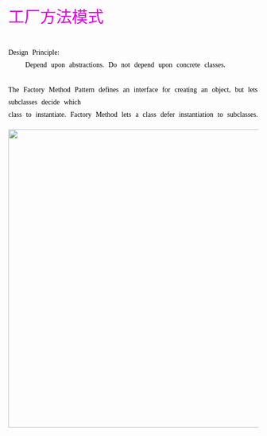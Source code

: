 <font color="#dd00dd" size=6>工厂方法模式</font><br />

<font style="color: black; font-family: 微软雅黑; white-space: pre-wrap; line-height: 25px; word-spacing: 5px; word-break: normal">
Design Principle:
    Depend upon abstractions. Do not depend upon concrete classes.
</font>

<font style="color: black; font-family: 微软雅黑; white-space: pre-wrap; line-height: 25px; word-spacing: 5px; word-break: normal">
The Factory Method Pattern defines an interface for creating an object, but lets subclasses decide which
class to instantiate. Factory Method lets a class defer instantiation to subclasses.
</font>

<br />
<image src="static/cs/design-pattern/img/4.png" style="width:600px" />
